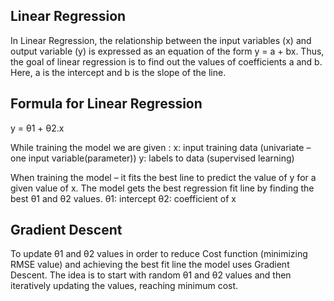 ## Linear Regression

In Linear Regression, the relationship between the input variables (x) and output variable (y) is expressed as an equation of the form y = a + bx.
Thus, the goal of linear regression is to find out the values of coefficients a and b. Here, a is the intercept and b is the slope of the line.

## Formula for Linear Regression
y = θ1 + θ2.x

While training the model we are given :
x: input training data (univariate – one input variable(parameter))
y: labels to data (supervised learning)

When training the model – it fits the best line to predict the value of y for a given value of x. The model gets the best regression fit line by finding the best θ1 and θ2 values.
θ1: intercept
θ2: coefficient of x

## Gradient Descent

To update θ1 and θ2 values in order to reduce Cost function (minimizing RMSE value) and achieving the best fit line the model uses Gradient Descent.
The idea is to start with random θ1 and θ2 values and then iteratively updating the values, reaching minimum cost.
